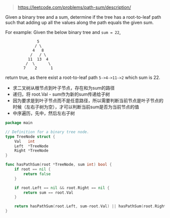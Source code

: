 > https://leetcode.com/problems/path-sum/description/

Given a binary tree and a sum, determine if the tree has a root-to-leaf path such that adding up all the values along the path equals the given sum.

For example:
Given the below binary tree and `sum = 22`,
```
              5
             / \
            4   8
           /   / \
          11  13  4
         /  \      \
        7    2      1
```

return true, as there exist a root-to-leaf path `5->4->11->2` which sum is 22.

- 求二叉树从根节点到叶子节点，存在和为sum的路径
- 递归，将 root.Val - sum作为新的sum传递给子树
- 因为要求是到叶子节点而不是任意路径，所以需要判断当前节点是叶子节点的时候（左右子树为空），才可以判断当前sum是否为当前节点的值
- 中序遍历，先中，然后左右子树

```go
package main

// Definition for a binary tree node.
type TreeNode struct {
	Val   int
	Left  *TreeNode
	Right *TreeNode
}

func hasPathSum(root *TreeNode, sum int) bool {
	if root == nil {
		return false
	}

	if root.Left == nil && root.Right == nil {
		return sum == root.Val
	}

	return hasPathSum(root.Left, sum-root.Val) || hasPathSum(root.Right, sum-root.Val)
}
```
